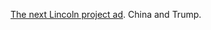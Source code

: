 <a href="https://www.youtube.com/watch?v=wuAHz4i3_x8">The next Lincoln project ad</a>. China and Trump. 
